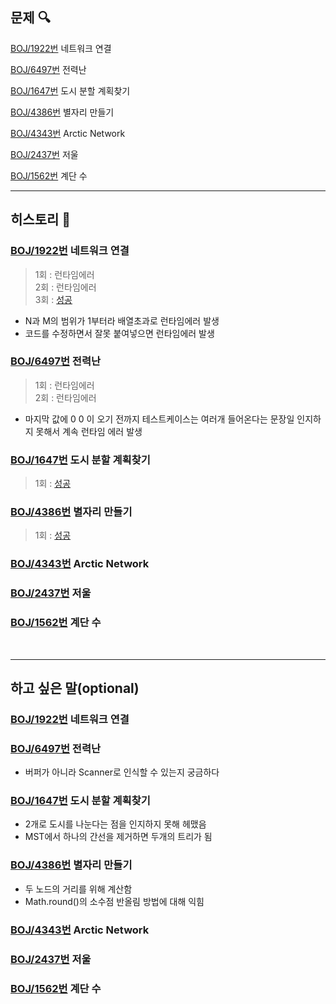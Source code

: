 ## 문제 :mag:

[BOJ/1922번](https://www.acmicpc.net/problem/1922) 네트워크 연결

[BOJ/6497번](https://www.acmicpc.net/problem/6497) 전력난

[BOJ/1647번](https://www.acmicpc.net/problem/1647) 도시 분할 계획찾기

[BOJ/4386번](https://www.acmicpc.net/problem/4386) 별자리 만들기

[BOJ/4343번](https://www.acmicpc.net/problem/4343) Arctic Network

[BOJ/2437번](https://www.acmicpc.net/problem/2437) 저울

[BOJ/1562번](https://www.acmicpc.net/problem/1562) 계단 수


---------------------------------------------------------------------------

## 히스토리 :memo:

### [BOJ/1922번](https://www.acmicpc.net/problem/1922) 네트워크 연결

> 1회 : 런타임에러<br>
> 2회 : 런타임에러<br>
> 3회 : [성공](https://github.com/BumBamBi/algorithm-study/tree/main/src/algorithm/kwangwoo/week7/boj/q1922/Main.java)

- N과 M의 범위가 1부터라 배열초과로 런타임에러 발생
- 코드를 수정하면서 잘못 붙여넣으면 런타임에러 발생


### [BOJ/6497번](https://www.acmicpc.net/problem/6497) 전력난

> 1회 : 런타임에러<br>
> 2회 : 런타임에러<br>

- 마지막 값에 0 0 이 오기 전까지 테스트케이스는 여러개 들어온다는 문장일 인지하지 못해서 계속 런타임 에러 발생

### [BOJ/1647번](https://www.acmicpc.net/problem/1647) 도시 분할 계획찾기

> 1회 : [성공](https://github.com/BumBamBi/algorithm-study/tree/main/src/algorithm/kwangwoo/week7/boj/q1647/Main.java)

### [BOJ/4386번](https://www.acmicpc.net/problem/4386) 별자리 만들기

> 1회 : [성공](https://github.com/BumBamBi/algorithm-study/tree/main/src/algorithm/kwangwoo/week7/boj/q4386/Main.java)

### [BOJ/4343번](https://www.acmicpc.net/problem/4343) Arctic Network

### [BOJ/2437번](https://www.acmicpc.net/problem/2437) 저울

### [BOJ/1562번](https://www.acmicpc.net/problem/1562) 계단 수

<br>

---------------------------------------------------------------------------

## 하고 싶은 말(optional)

### [BOJ/1922번](https://www.acmicpc.net/problem/1922) 네트워크 연결

### [BOJ/6497번](https://www.acmicpc.net/problem/6497) 전력난

- 버퍼가 아니라 Scanner로 인식할 수 있는지 궁금하다

### [BOJ/1647번](https://www.acmicpc.net/problem/1647) 도시 분할 계획찾기

- 2개로 도시를 나눈다는 점을 인지하지 못해 헤맸음
- MST에서 하나의 간선을 제거하면 두개의 트리가 됨

### [BOJ/4386번](https://www.acmicpc.net/problem/4386) 별자리 만들기

- 두 노드의 거리를 위해 계산함
- Math.round()의 소수점 반올림 방법에 대해 익힘

### [BOJ/4343번](https://www.acmicpc.net/problem/4343) Arctic Network

### [BOJ/2437번](https://www.acmicpc.net/problem/2437) 저울

### [BOJ/1562번](https://www.acmicpc.net/problem/1562) 계단 수
